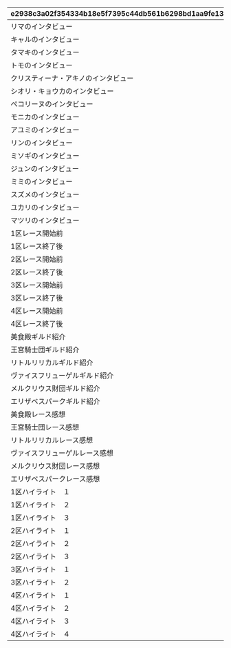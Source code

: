 |e2938c3a02f354334b18e5f7395c44db561b6298bd1aa9fe137419ba526dd3ce|f8340dd822b0ba1ee49607b3518b49a7e8c78fae8abd69ccc6e66a17db3500a9|d4f3d55c3cc8c9070df835ff5d2aa7d6cbeaaa85780b750be0135608747604f9|6733b03c53c1e694b517862bf548466e2844a26dd9be48d220797fd021eb8b11|61a5208ebb45ac72095446966c8d9b8a52cba9dd472d3a2d61e9ea72f0b3d2db|
| --- | --- | --- | --- | --- |
|リマのインタビュー|1|1|1001001|20021103|
|キャルのインタビュー|1|2|1001002|20021103|
|タマキのインタビュー|1|3|1001003|20021103|
|トモのインタビュー|1|4|1001004|20021103|
|クリスティーナ・アキノのインタビュー|1|5|1002001|20021105|
|シオリ・キョウカのインタビュー|1|6|1002002|20021105|
|ぺコリーヌのインタビュー|1|7|1002003|20021105|
|モニカのインタビュー|1|8|1002004|20021105|
|アユミのインタビュー|1|9|1003001|20021109|
|リンのインタビュー|1|10|1003002|20021109|
|ミソギのインタビュー|1|11|1003003|20021109|
|ジュンのインタビュー|1|12|1003004|20021109|
|ミミのインタビュー|1|13|1004001|20021113|
|スズメのインタビュー|1|14|1004002|20021113|
|ユカリのインタビュー|1|15|1004003|20021113|
|マツリのインタビュー|1|16|1004004|20021113|
|1区レース開始前|1|17|2001001|20021102|
|1区レース終了後|1|18|2001002|20021103|
|2区レース開始前|1|19|2002001|20021105|
|2区レース終了後|1|20|2002002|20021105|
|3区レース開始前|1|21|2003001|20021107|
|3区レース終了後|1|22|2003002|20021109|
|4区レース開始前|1|23|2004001|20021109|
|4区レース終了後|1|24|2004002|20021113|
|美食殿ギルド紹介|1|25|3001001|20021102|
|王宮騎士団ギルド紹介|1|26|3001002|20021102|
|リトルリリカルギルド紹介|1|27|3001003|20021102|
|ヴァイスフリューゲルギルド紹介|1|28|3001004|20021102|
|メルクリウス財団ギルド紹介|1|29|3001005|20021102|
|エリザベスパークギルド紹介|1|30|3001006|20021102|
|美食殿レース感想|1|31|3002001|20021115|
|王宮騎士団レース感想|1|32|3002002|20021115|
|リトルリリカルレース感想|1|33|3002003|20021115|
|ヴァイスフリューゲルレース感想|1|34|3002004|20021115|
|メルクリウス財団レース感想|1|35|3002005|20021115|
|エリザベスパークレース感想|1|36|3002006|20021115|
|1区ハイライト　１|1|37|4001001|20021103|
|1区ハイライト　２|1|38|4001002|20021103|
|1区ハイライト　３|1|39|4001003|20021103|
|2区ハイライト　１|1|40|4002001|20021105|
|2区ハイライト　２|1|41|4002002|20021105|
|2区ハイライト　３|1|42|4002003|20021105|
|3区ハイライト　１|1|43|4003001|20021107|
|3区ハイライト　２|1|44|4003002|20021107|
|4区ハイライト　１|1|45|4004001|20021109|
|4区ハイライト　２|1|46|4004002|20021111|
|4区ハイライト　３|1|47|4004003|20021111|
|4区ハイライト　４|1|48|4004004|20021113|